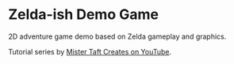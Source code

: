 # Zelda-ish Demo Game

2D adventure game demo based on Zelda gameplay and graphics.

Tutorial series by [Mister Taft Creates on YouTube](https://www.youtube.com/playlist?list=PL4vbr3u7UKWp0iM1WIfRjCDTI03u43Zfu).